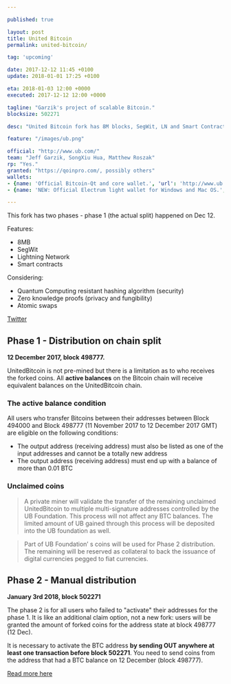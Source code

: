 ```yaml
---

published: true

layout: post
title: United Bitcoin
permalink: united-bitcoin/

tag: 'upcoming'

date: 2017-12-12 11:45 +0100
update: 2018-01-01 17:25 +0100

eta: 2018-01-03 12:00 +0000
executed: 2017-12-12 12:00 +0000

tagline: "Garzik's project of scalable Bitcoin."
blocksize: 502271

desc: "United Bitcoin fork has 8M blocks, SegWit, LN and Smart Contracts. Still not too late for phase 2."

feature: "/images/ub.png"

official: "http://www.ub.com/"
team: "Jeff Garzik, SongXiu Hua, Matthew Roszak"
rp: "Yes."
granted: "https://qoinpro.com/, possibly others"
wallets:
- {name: 'Official Bitcoin-Qt and core wallet.', 'url': 'http://www.ub.com/project/wallet'}
- {name: 'NEW: Official Electrum light wallet for Windows and Mac OS.', 'url': 'http://www.ub.com/project/wallet'}

---
```


This fork has two phases - phase 1 (the actual split) happened on Dec 12.

Features:

* 8MB
* SegWit
* Lightning Network
* Smart contracts

Considering:

* Quantum Computing resistant hashing algorithm (security)
* Zero knowledge proofs (privacy and fungibility)
* Atomic swaps

[Twitter](https://twitter.com/United_Bitcoin)

## Phase 1 - Distribution on chain split

**12 December 2017, block 498777.**

UnitedBitcoin is not pre-mined but there is a limitation as to who receives the forked coins. All **active balances** on the Bitcoin chain will receive equivalent balances on the UnitedBitcoin chain.

### The active balance condition

All users who transfer Bitcoins between their addresses between Block 494000 and Block 498777 (11 November 2017 to 12 December 2017 GMT) are eligible on the following conditions:

* The output address (receiving address) must also be listed as one of the input addresses and cannot be a totally new address
* The output address (receiving address) must end up with a balance of more than 0.01 BTC

### Unclaimed coins

> A private miner will validate the transfer of the remaining unclaimed UnitedBitcoin to multiple multi-signature addresses controlled by the UB Foundation. This process will not affect any BTC balances. The limited amount of UB gained through this process will be deposited into the UB foundation as well.

> Part of UB Foundation’ s coins will be used for Phase 2 distribution. The remaining will be reserved as collateral to back the issuance of digital currencies pegged to fiat currencies.

## Phase 2 - Manual distribution

**January 3rd 2018, block 502271**

The phase 2 is for all users who failed to "activate" their addresses for the phase 1. It is like an additional claim option, not a new fork: users will be granted the amount of forked coins for the address state at block 498777 (12 Dec).

It is necessary to activate the BTC address **by sending OUT anywhere at least one transaction before block 502271**. You need to send coins from the address that had a BTC balance on 12 December (block 498777).

[Read more here](https://www.ub.com/project/get)

